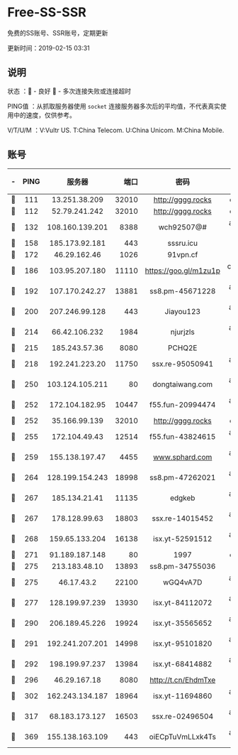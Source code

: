 # Free-SS-SSR

免费的SS账号、SSR账号，定期更新

更新时间：2019-02-15 03:31

## 说明

状态     ：🙂 - 良好 🙁 - 多次连接失败或连接超时

PING值   ：从抓取服务器使用 `socket` 连接服务器多次后的平均值，不代表真实使用中的速度，仅供参考。

V/T/U/M  ：V:Vultr US. T:China Telecom. U:China Unicom. M:China Mobile.

## 账号

|-|PING|服务器|端口|密码|加密方式|区域|V/T/U/M|
|:----:|:----:|:-----:|-----:|:----:|:----:|:----:|:----:|
|🙂|111|13.251.38.209|32010|http://gggg.rocks|chacha20|SG|10↑/10↑/10↑/10↑|
|🙂|112|52.79.241.242|32010|http://gggg.rocks|chacha20|KR|10↑/9↑/9↑/9↑|
|🙂|132|108.160.139.201|8388|wch92507@#|aes-256-cfb|JP|10↑/10↑/10↑/10↑|
|🙂|158|185.173.92.181|443|sssru.icu|rc4-md5|RU|10↑/10↑/10↑/10↑|
|🙂|172|46.29.162.46|1026|91vpn.cf|rc4-md5|RU|10↑/10↑/10↑/10↑|
|🙂|186|103.95.207.180|11110|https://goo.gl/m1zu1p|chacha20-ietf|US|10↑/10↑/10↑/10↑|
|🙂|192|107.170.242.27|13881|ss8.pm-45671228|aes-256-cfb|US|10↑/10↑/10↑/10↑|
|🙂|200|207.246.99.128|443|Jiayou123|aes-256-cfb|US|10↑/10↑/10↑/10↑|
|🙂|214|66.42.106.232|1984|njurjzls|aes-256-cfb|US|10↑/10↑/10↑/10↑|
|🙂|215|185.243.57.36|8080|PCHQ2E|rc4-md5|US|10↑/10↑/10↑/10↑|
|🙂|218|192.241.223.20|11750|ssx.re-95050941|aes-256-cfb|US|10↑/10↑/10↑/10↑|
|🙂|250|103.124.105.211|80|dongtaiwang.com|aes-256-cfb|US|10↑/10↑/10↑/10↑|
|🙂|252|172.104.182.95|10447|f55.fun-20994474|aes-256-cfb|SG|10↑/10↑/10↑/10↑|
|🙂|252|35.166.99.139|32010|http://gggg.rocks|chacha20|US|10↑/10↑/10↑/10↑|
|🙂|255|172.104.49.43|12514|f55.fun-43824615|aes-256-cfb|SG|10↑/10↑/10↑/10↑|
|🙂|259|155.138.197.47|4455|www.sphard.com|aes-256-cfb|US|10↑/10↑/10↑/10↑|
|🙂|264|128.199.154.243|18998|ss8.pm-47262021|aes-256-cfb|SG|10↑/10↑/10↑/10↑|
|🙂|267|185.134.21.41|11135|edgkeb|aes-256-cfb|GB|10↑/10↑/10↑/10↑|
|🙂|267|178.128.99.63|18803|ssx.re-14015452|aes-256-cfb|SG|10↑/10↑/10↑/10↑|
|🙂|268|159.65.133.204|16138|isx.yt-52591512|aes-256-cfb|SG|9↑/9↑/9↑/9↑|
|🙂|271|91.189.187.148|80|1997|chacha20|US|10↑/10↑/10↑/10↑|
|🙂|275|213.183.48.10|13893|ss8.pm-34755036|rc4-md5|RU|10↑/10↑/10↑/10↑|
|🙂|275|46.17.43.2|22100|wGQ4vA7D|aes-256-gcm|RU|10↑/10↑/10↑/10↑|
|🙂|277|128.199.97.239|13930|isx.yt-84112072|aes-256-cfb|SG|9↑/9↑/9↑/9↑|
|🙂|290|206.189.45.226|19924|isx.yt-35565652|aes-256-cfb|SG|9↑/9↑/9↑/9↑|
|🙂|291|192.241.207.201|14998|isx.yt-95101820|aes-256-cfb|US|9↑/9↑/9↑/9↑|
|🙂|292|198.199.97.237|13984|isx.yt-68414882|aes-256-cfb|US|9↑/9↑/9↑/9↑|
|🙂|296|46.29.167.18|8080|http://t.cn/EhdmTxe|rc4-md5|RU|10↑/10↑/10↑/10↑|
|🙂|302|162.243.134.187|18964|isx.yt-11694860|aes-256-cfb|US|9↑/9↑/9↑/9↑|
|🙂|317|68.183.173.127|16503|ssx.re-02496504|aes-256-cfb|US|10↑/10↑/10↑/10↑|
|🙂|369|155.138.163.109|443|oiECpTuVmLLxk4Ts|aes-256-cfb|US|8↓/10↑/10↑/10↑|
